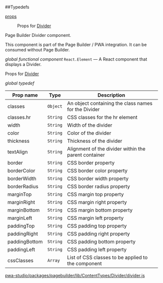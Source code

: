 ##Typedefs

<dl>
<dt><a href="#props">props</a></dt>
<dd>

Props for [Divider](#Divider)

</dd>
</dl>


Page Builder Divider component.

This component is part of the Page Builder / PWA integration. It can be consumed without Page Builder.

*global* *functional component*
`React.Element` — A React component that displays a Divider.

Props for [Divider](#Divider)

*global* *typedef*

| Prop name | Type | Description |
| --- | --- | --- |
| classes | `Object` | An object containing the class names for the Divider |
| classes.hr | `String` | CSS classes for the hr element |
| width | `String` | Width of the divider |
| color | `String` | Color of the divider |
| thickness | `String` | Thickness of the divider |
| textAlign | `String` | Alignment of the divider within the parent container |
| border | `String` | CSS border property |
| borderColor | `String` | CSS border color property |
| borderWidth | `String` | CSS border width property |
| borderRadius | `String` | CSS border radius property |
| marginTop | `String` | CSS margin top property |
| marginRight | `String` | CSS margin right property |
| marginBottom | `String` | CSS margin bottom property |
| marginLeft | `String` | CSS margin left property |
| paddingTop | `String` | CSS padding top property |
| paddingRight | `String` | CSS padding right property |
| paddingBottom | `String` | CSS padding bottom property |
| paddingLeft | `String` | CSS padding left property |
| cssClasses | `Array` | List of CSS classes to be applied to the component |



[pwa-studio/packages/pagebuilder/lib/ContentTypes/Divider/divider.js](https://github.com/magento/pwa-studio/blob/develop/packages/pagebuilder/lib/ContentTypes/Divider/divider.js)